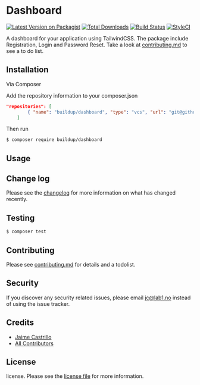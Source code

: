 # Dashboard

[![Latest Version on Packagist][ico-version]][link-packagist]
[![Total Downloads][ico-downloads]][link-downloads]
[![Build Status][ico-travis]][link-travis]
[![StyleCI][ico-styleci]][link-styleci]

A dashboard for your application using TailwindCSS. The package include Registration, Login and Password Reset. Take a look at [contributing.md](contributing.md) to see a to do list.

## Installation



Via Composer

Add the repository information to your composer.json

``` json
"repositories": [
        { "name": "buildup/dashboard", "type": "vcs", "url": "git@github.com:lab1norway/dashboard.git" }
    ]
```

Then run

``` bash
$ composer require buildup/dashboard
```

## Usage

## Change log

Please see the [changelog](changelog.md) for more information on what has changed recently.

## Testing

``` bash
$ composer test
```

## Contributing

Please see [contributing.md](contributing.md) for details and a todolist.

## Security

If you discover any security related issues, please email jc@lab1.no instead of using the issue tracker.

## Credits

- [Jaime Castrillo][link-author]
- [All Contributors][link-contributors]

## License

license. Please see the [license file](license.md) for more information.

[ico-version]: https://img.shields.io/packagist/v/buildup/dashboard.svg?style=flat-square
[ico-downloads]: https://img.shields.io/packagist/dt/buildup/dashboard.svg?style=flat-square
[ico-travis]: https://img.shields.io/travis/buildup/dashboard/master.svg?style=flat-square
[ico-styleci]: https://styleci.io/repos/12345678/shield

[link-packagist]: https://packagist.org/packages/buildup/dashboard
[link-downloads]: https://packagist.org/packages/buildup/dashboard
[link-travis]: https://travis-ci.org/buildup/dashboard
[link-styleci]: https://styleci.io/repos/12345678
[link-author]: https://github.com/buildup
[link-contributors]: ../../contributors
